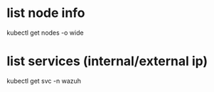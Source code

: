# list node info
kubectl get nodes -o wide

# list services (internal/external ip)
kubectl get svc -n wazuh